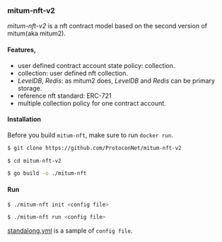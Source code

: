### mitum-nft-v2

*mitum-nft-v2* is a nft contract model based on the second version of mitum(aka mitum2).

#### Features,

* user defined contract account state policy: collection.
* collection: user defined nft collection.
* *LevelDB*, *Redis*: as mitum2 does, *LevelDB* and *Redis* can be primary storage.
* reference nft standard: ERC-721
* multiple collection policy for one contract account.

#### Installation

Before you build `mitum-nft`, make sure to run `docker run`.

```sh
$ git clone https://github.com/ProtoconNet/mitum-nft-v2

$ cd mitum-nft-v2

$ go build -o ./mitum-nft
```

#### Run

```sh
$ ./mitum-nft init <config file>

$ ./mitum-nft run <config file>
```

[standalong.yml](standalone.yml) is a sample of `config file`.
